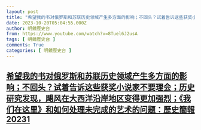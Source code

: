```yaml
---
layout: post
title: "希望我的书对俄罗斯和苏联历史领域产生多方面的影响；不回头？试着告诉这些获奖小说家不要理会；历史研究发现，飓风在大西洋沿岸地区变得更加强烈；《我们在这里》和如何处理未完成的艺术的问题：歷史簡報20231"
date: 2023-10-20T05:04:55.000Z
author: 明鏡歷史台
from: https://www.youtube.com/watch?v=8Tuel6J2usA
tags: [ 明鏡歷史台 ]
comments: True
categories: [ 明鏡歷史台 ]
---
```

<!--1697778295000-->
[希望我的书对俄罗斯和苏联历史领域产生多方面的影响；不回头？试着告诉这些获奖小说家不要理会；历史研究发现，飓风在大西洋沿岸地区变得更加强烈；《我们在这里》和如何处理未完成的艺术的问题：歷史簡報20231](https://www.youtube.com/watch?v=8Tuel6J2usA)
------

<div>

</div>

